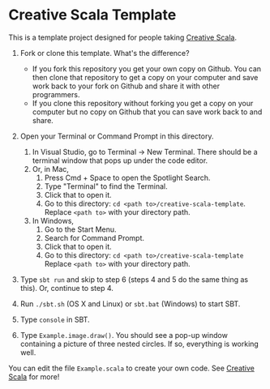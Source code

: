 # Creative Scala Template

This is a template project designed for people taking [Creative Scala][creative-scala].

1. Fork or clone this template. What's the difference?
   - If you fork this repository you get your own copy on Github. You can then clone that repository to get a copy on your computer and save work back to your fork on Github and share it with other programmers. 
   - If you clone this repository without forking you get a copy on your computer but no copy on Github that you can save work back to and share.

2. Open your Terminal or Command Prompt in this directory.
   1. In Visual Studio, go to Terminal -> New Terminal. There should be a terminal window that pops up under the code editor.
   2. Or, in Mac, 
      1. Press Cmd + Space to open the Spotlight Search. 
      2. Type "Terminal" to find the Terminal.
      3. Click that to open it.
      4. Go to this directory: `cd <path to>/creative-scala-template`. Replace `<path to>` with your directory path.
   3. In Windows, 
      1. Go to the Start Menu.
      2. Search for Command Prompt.
      3. Click that to open it. 
      4. Go to this directory: `cd <path to>/creative-scala-template` Replace `<path to>` with your directory path.
3. Type `sbt run` and skip to step 6 (steps 4 and 5 do the same thing as this). Or, continue to step 4.
4. Run `./sbt.sh` (OS X and Linux) or `sbt.bat` (Windows) to start SBT.
5. Type `console` in SBT.
6. Type `Example.image.draw()`. You should see a pop-up window containing a picture of three nested circles. If so, everything is working well.

You can edit the file `Example.scala` to create your own code. See [Creative Scala][creative-scala] for more!

[creative-scala]: https://creativescala.org/
